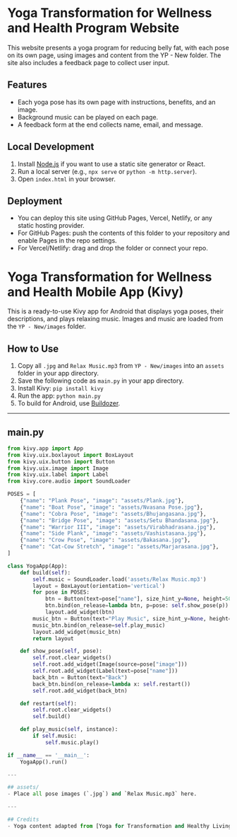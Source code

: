 # Yoga Transformation for Wellness and Health Program Website

This website presents a yoga program for reducing belly fat, with each pose on its own page, using images and content from the YP - New folder. The site also includes a feedback page to collect user input.

## Features
- Each yoga pose has its own page with instructions, benefits, and an image.
- Background music can be played on each page.
- A feedback form at the end collects name, email, and message.

## Local Development
1. Install [Node.js](https://nodejs.org/) if you want to use a static site generator or React.
2. Run a local server (e.g., `npx serve` or `python -m http.server`).
3. Open `index.html` in your browser.

## Deployment
- You can deploy this site using GitHub Pages, Vercel, Netlify, or any static hosting provider.
- For GitHub Pages: push the contents of this folder to your repository and enable Pages in the repo settings.
- For Vercel/Netlify: drag and drop the folder or connect your repo.

# Yoga Transformation for Wellness and Health Mobile App (Kivy)

This is a ready-to-use Kivy app for Android that displays yoga poses, their descriptions, and plays relaxing music. Images and music are loaded from the `YP - New/images` folder.

## How to Use

1. Copy all `.jpg` and `Relax Music.mp3` from `YP - New/images` into an `assets` folder in your app directory.
2. Save the following code as `main.py` in your app directory.
3. Install Kivy: `pip install kivy`
4. Run the app: `python main.py`
5. To build for Android, use [Buildozer](https://buildozer.readthedocs.io/en/latest/).

---

## main.py
```python
from kivy.app import App
from kivy.uix.boxlayout import BoxLayout
from kivy.uix.button import Button
from kivy.uix.image import Image
from kivy.uix.label import Label
from kivy.core.audio import SoundLoader

POSES = [
    {"name": "Plank Pose", "image": "assets/Plank.jpg"},
    {"name": "Boat Pose", "image": "assets/Nvasana Pose.jpg"},
    {"name": "Cobra Pose", "image": "assets/Bhujangasana.jpg"},
    {"name": "Bridge Pose", "image": "assets/Setu Bhandasana.jpg"},
    {"name": "Warrior III", "image": "assets/Virabhadrasana.jpg"},
    {"name": "Side Plank", "image": "assets/Vashistasana.jpg"},
    {"name": "Crow Pose", "image": "assets/Bakasana.jpg"},
    {"name": "Cat-Cow Stretch", "image": "assets/Marjarasana.jpg"},
]

class YogaApp(App):
    def build(self):
        self.music = SoundLoader.load('assets/Relax Music.mp3')
        layout = BoxLayout(orientation='vertical')
        for pose in POSES:
            btn = Button(text=pose["name"], size_hint_y=None, height=50)
            btn.bind(on_release=lambda btn, p=pose: self.show_pose(p))
            layout.add_widget(btn)
        music_btn = Button(text="Play Music", size_hint_y=None, height=50)
        music_btn.bind(on_release=self.play_music)
        layout.add_widget(music_btn)
        return layout

    def show_pose(self, pose):
        self.root.clear_widgets()
        self.root.add_widget(Image(source=pose["image"]))
        self.root.add_widget(Label(text=pose["name"]))
        back_btn = Button(text="Back")
        back_btn.bind(on_release=lambda x: self.restart())
        self.root.add_widget(back_btn)

    def restart(self):
        self.root.clear_widgets()
        self.build()

    def play_music(self, instance):
        if self.music:
            self.music.play()

if __name__ == '__main__':
    YogaApp().run()

---

## assets/
- Place all pose images (`.jpg`) and `Relax Music.mp3` here.

---

## Credits
- Yoga content adapted from [Yoga for Transformation and Healthy Living](https://zodiac6k.github.io/YFT/index.html) 